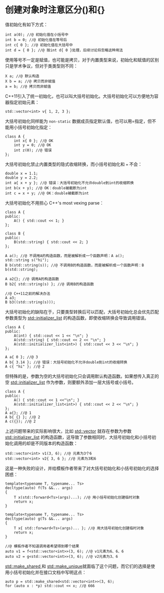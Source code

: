 # 创建对象时注意区分()和{}

值初始化有如下方式：

```
int a(0); //@ 初始化值在小括号中
int b = 0; //@ 初始化值在等号后
int c{ 0 }; //@ 初始化值在大括号中
int d = { 0 }; //@ 按int d{ 0 }处理，后续讨论将忽略这种用法
```

使用等号不一定是赋值，也可能是拷贝，对于内置类型来说，初始化和赋值的区别只是学术争议，但对于类类型则不同：

```
X a; //@ 默认构造
X b = a; //@ 拷贝而非赋值
a = b; //@ 拷贝而非赋值
```

C++11引入了统一初始化，也可以叫大括号初始化。大括号初始化可以方便地为容器指定初始元素：

```
std::vector<int> v{ 1, 2, 3 };
```

大括号初始化同样能为 `non-static` 数据成员指定默认值，也可以用=指定，但不能用小括号初始化指定：

```
class A {
    int x{ 0 }; //@ OK
    int y = 0; //@ OK
    int z(0); //@ 错误
};
```

大括号初始化禁止内置类型的隐式收缩转换，而小括号初始化和 `=` 不会：

```
double x = 1.1;
double y = 2.2;
int a{ x + y }; //@ 错误：大括号初始化不允许double到int的收缩转换
int b(x + y); //@ OK：double被截断为int
int c = x + y; //@ OK：double被截断为int
```

大括号初始化不用担心 C++'s most vexing parse：

```
class A {
public:
    A() { std::cout << 1; }
};

class B {
public:
    B(std::string) { std::cout << 2; }
};

A a(); //@ 不调用A的构造函数，而是被解析成一个函数声明：A a();
std::string s("hi");
B b(std::string(s)); //@ 不调用B的构造函数，而是被解析成一个函数声明：B b(std::string);

A a2{}; //@ 调用A的构造函数
B b2{ std::string(s) }; //@ 调用B的构造函数

//@ C++11之前的解决办法
A a3;
B b3((std::string(s)));
```

大括号初始化的缺陷在于，只要类型转换后可以匹配，大括号初始化总会优先匹配参数类型为 [std::initializer_list](https://en.cppreference.com/w/cpp/utility/initializer_list) 的构造函数，即使收缩转换会导致调用错误。

```
class A {
public:
	A(int) { std::cout << 1 << "\n"; }
	A(std::string) { std::cout << 2 << "\n"; }
	A(std::initializer_list<int>) { std::cout << 3 << "\n"; }
};

A a{ 0 }; //@ 3
A b{ 3.14 }; //@ 错误：大括号初始化不允许double到int的收缩转换
A c{ "hi" }; //@ 2
```

但特殊的是，参数为空的大括号初始化只会调用默认构造函数。如果想传入真正的空 [std::initializer_list](https://en.cppreference.com/w/cpp/utility/initializer_list) 作为参数，则要额外添加一层大括号或小括号。

```
class A {
public:
    A() { std::cout << 1 <<"\n"; }
    A(std::initializer_list<int>) { std::cout << 2 << "\n"; }
};
A a{}; //@ 1
A b{ {} }; //@ 2
A c({}); //@ 2
```

上述问题带来的实际影响很大，比如 [std::vector](https://en.cppreference.com/w/cpp/container/vector) 就存在参数为参数 [std::initializer_list](https://en.cppreference.com/w/cpp/utility/initializer_list) 的构造函数，这导致了参数相同时，大括号初始化和小括号初始化调用的却是不同版本的构造函数：

```
std::vector<int> v1(3, 6); //@ 元素为3个6
std::vector<int> v2{ 3, 6 }; //@ 元素为3和6
```

这是一种失败的设计，并给模板作者带来了对大括号初始化和小括号初始化的选择困惑：

```
template<typename T, typename... Ts>
decltype(auto) f(Ts &&... args)
{
    T x(std::forward<Ts>(args)...); //@ 用小括号初始化创建临时对象
    return x;
}

template<typename T, typename... Ts>
decltype(auto) g(Ts &&... args)
{
    T x{ std::forward<Ts>(args)... }; //@ 用大括号初始化创建临时对象
    return x;
}

//@ 模板作者不知道调用者希望得到哪个结果
auto v1 = f<std::vector<int>>(3, 6); //@ v1元素为6、6、6
auto v2 = g<std::vector<int>>(3, 6); //@ v2元素为3、6
```

[std::make_shared ](https://en.cppreference.com/w/cpp/memory/shared_ptr/make_shared) 和 [std::make_unique](https://en.cppreference.com/w/cpp/memory/unique_ptr/make_unique)就面临了这个问题，而它们的选择是使用小括号初始化并在接口文档中写明这点：

```
auto p = std::make_shared<std::vector<int>>(3, 6);
for (auto x : *p) std::cout << x; //@ 666
```



